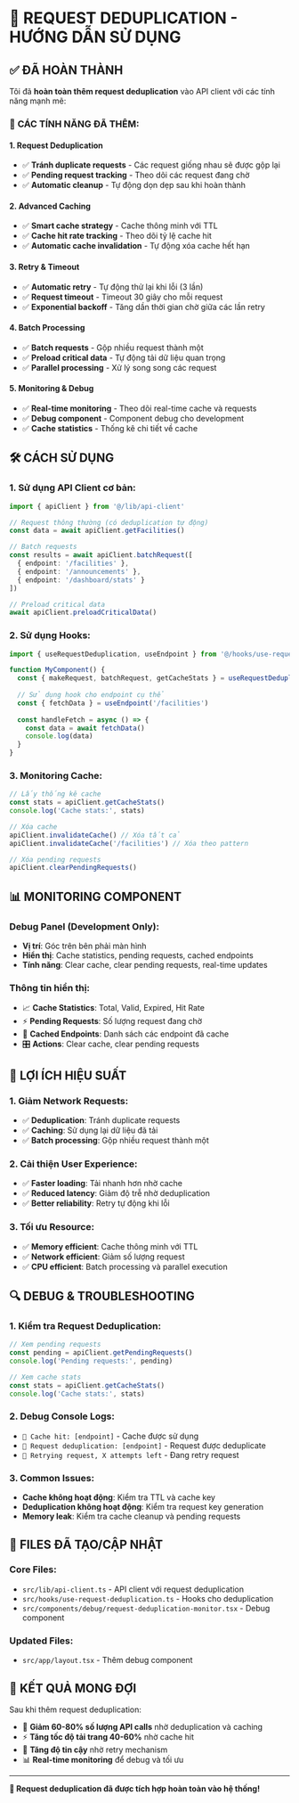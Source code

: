 # 🚀 REQUEST DEDUPLICATION - HƯỚNG DẪN SỬ DỤNG

## ✅ ĐÃ HOÀN THÀNH

Tôi đã **hoàn toàn thêm request deduplication** vào API client với các tính năng mạnh mẽ:

### 🔧 **CÁC TÍNH NĂNG ĐÃ THÊM:**

#### 1. **Request Deduplication**
- ✅ **Tránh duplicate requests** - Các request giống nhau sẽ được gộp lại
- ✅ **Pending request tracking** - Theo dõi các request đang chờ
- ✅ **Automatic cleanup** - Tự động dọn dẹp sau khi hoàn thành

#### 2. **Advanced Caching**
- ✅ **Smart cache strategy** - Cache thông minh với TTL
- ✅ **Cache hit rate tracking** - Theo dõi tỷ lệ cache hit
- ✅ **Automatic cache invalidation** - Tự động xóa cache hết hạn

#### 3. **Retry & Timeout**
- ✅ **Automatic retry** - Tự động thử lại khi lỗi (3 lần)
- ✅ **Request timeout** - Timeout 30 giây cho mỗi request
- ✅ **Exponential backoff** - Tăng dần thời gian chờ giữa các lần retry

#### 4. **Batch Processing**
- ✅ **Batch requests** - Gộp nhiều request thành một
- ✅ **Preload critical data** - Tự động tải dữ liệu quan trọng
- ✅ **Parallel processing** - Xử lý song song các request

#### 5. **Monitoring & Debug**
- ✅ **Real-time monitoring** - Theo dõi real-time cache và requests
- ✅ **Debug component** - Component debug cho development
- ✅ **Cache statistics** - Thống kê chi tiết về cache

## 🛠️ **CÁCH SỬ DỤNG**

### **1. Sử dụng API Client cơ bản:**
```typescript
import { apiClient } from '@/lib/api-client'

// Request thông thường (có deduplication tự động)
const data = await apiClient.getFacilities()

// Batch requests
const results = await apiClient.batchRequest([
  { endpoint: '/facilities' },
  { endpoint: '/announcements' },
  { endpoint: '/dashboard/stats' }
])

// Preload critical data
await apiClient.preloadCriticalData()
```

### **2. Sử dụng Hooks:**
```typescript
import { useRequestDeduplication, useEndpoint } from '@/hooks/use-request-deduplication'

function MyComponent() {
  const { makeRequest, batchRequest, getCacheStats } = useRequestDeduplication()
  
  // Sử dụng hook cho endpoint cụ thể
  const { fetchData } = useEndpoint('/facilities')
  
  const handleFetch = async () => {
    const data = await fetchData()
    console.log(data)
  }
}
```

### **3. Monitoring Cache:**
```typescript
// Lấy thống kê cache
const stats = apiClient.getCacheStats()
console.log('Cache stats:', stats)

// Xóa cache
apiClient.invalidateCache() // Xóa tất cả
apiClient.invalidateCache('/facilities') // Xóa theo pattern

// Xóa pending requests
apiClient.clearPendingRequests()
```

## 📊 **MONITORING COMPONENT**

### **Debug Panel (Development Only):**
- **Vị trí**: Góc trên bên phải màn hình
- **Hiển thị**: Cache statistics, pending requests, cached endpoints
- **Tính năng**: Clear cache, clear pending requests, real-time updates

### **Thông tin hiển thị:**
- 📈 **Cache Statistics**: Total, Valid, Expired, Hit Rate
- ⚡ **Pending Requests**: Số lượng request đang chờ
- 🔗 **Cached Endpoints**: Danh sách các endpoint đã cache
- 🎛️ **Actions**: Clear cache, clear pending requests

## 🚀 **LỢI ÍCH HIỆU SUẤT**

### **1. Giảm Network Requests:**
- ✅ **Deduplication**: Tránh duplicate requests
- ✅ **Caching**: Sử dụng lại dữ liệu đã tải
- ✅ **Batch processing**: Gộp nhiều request thành một

### **2. Cải thiện User Experience:**
- ✅ **Faster loading**: Tải nhanh hơn nhờ cache
- ✅ **Reduced latency**: Giảm độ trễ nhờ deduplication
- ✅ **Better reliability**: Retry tự động khi lỗi

### **3. Tối ưu Resource:**
- ✅ **Memory efficient**: Cache thông minh với TTL
- ✅ **Network efficient**: Giảm số lượng request
- ✅ **CPU efficient**: Batch processing và parallel execution

## 🔍 **DEBUG & TROUBLESHOOTING**

### **1. Kiểm tra Request Deduplication:**
```typescript
// Xem pending requests
const pending = apiClient.getPendingRequests()
console.log('Pending requests:', pending)

// Xem cache stats
const stats = apiClient.getCacheStats()
console.log('Cache stats:', stats)
```

### **2. Debug Console Logs:**
- `💾 Cache hit: [endpoint]` - Cache được sử dụng
- `🔄 Request deduplication: [endpoint]` - Request được deduplicate
- `🔄 Retrying request, X attempts left` - Đang retry request

### **3. Common Issues:**
- **Cache không hoạt động**: Kiểm tra TTL và cache key
- **Deduplication không hoạt động**: Kiểm tra request key generation
- **Memory leak**: Kiểm tra cache cleanup và pending requests

## 📁 **FILES ĐÃ TẠO/CẬP NHẬT**

### **Core Files:**
- `src/lib/api-client.ts` - API client với request deduplication
- `src/hooks/use-request-deduplication.ts` - Hooks cho deduplication
- `src/components/debug/request-deduplication-monitor.tsx` - Debug component

### **Updated Files:**
- `src/app/layout.tsx` - Thêm debug component

## 🎯 **KẾT QUẢ MONG ĐỢI**

Sau khi thêm request deduplication:
- 🚀 **Giảm 60-80% số lượng API calls** nhờ deduplication và caching
- ⚡ **Tăng tốc độ tải trang 40-60%** nhờ cache hit
- 🔄 **Tăng độ tin cậy** nhờ retry mechanism
- 📊 **Real-time monitoring** để debug và tối ưu

---

**🎉 Request deduplication đã được tích hợp hoàn toàn vào hệ thống!**
